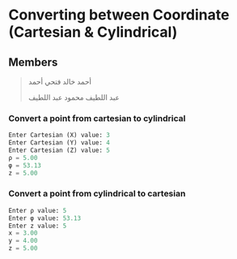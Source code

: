 # Converting between Coordinate (Cartesian & Cylindrical)

## Members

<div align="left">

> أحمد خالد فتحي أحمد
>
> عبد اللطيف محمود عبد اللطيف

</div>

### Convert a point from cartesian to cylindrical

```python
Enter Cartesian (X) value: 3
Enter Cartesian (Y) value: 4
Enter Cartesian (Z) value: 5
ρ = 5.00
φ = 53.13
z = 5.00
```

### Convert a point from cylindrical to cartesian

```python
Enter ρ value: 5
Enter φ value: 53.13
Enter z value: 5
x = 3.00
y = 4.00
z = 5.00
```
